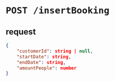 # `POST /insertBooking`

## request
```json
{
    "customerId": string | null,
    "startDate": string,
    "endDate": string,
    "amountPeople": number
}
```